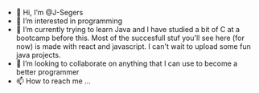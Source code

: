 - 👋 Hi, I’m @J-Segers
- 👀 I’m interested in programming
- 🌱 I’m currently trying to learn Java and I have studied a bit of C at a bootcamp before this. Most of the succesfull stuf you'll see here (for now) is made with react and javascript. I can't wait to upload some fun java projects.
- 💞️ I’m looking to collaborate on anything that I can use to become a better programmer 
- 📫 How to reach me ...

<!---
J-Segers/J-Segers is a ✨ special ✨ repository because its `README.md` (this file) appears on your GitHub profile.
You can click the Preview link to take a look at your changes.
--->
